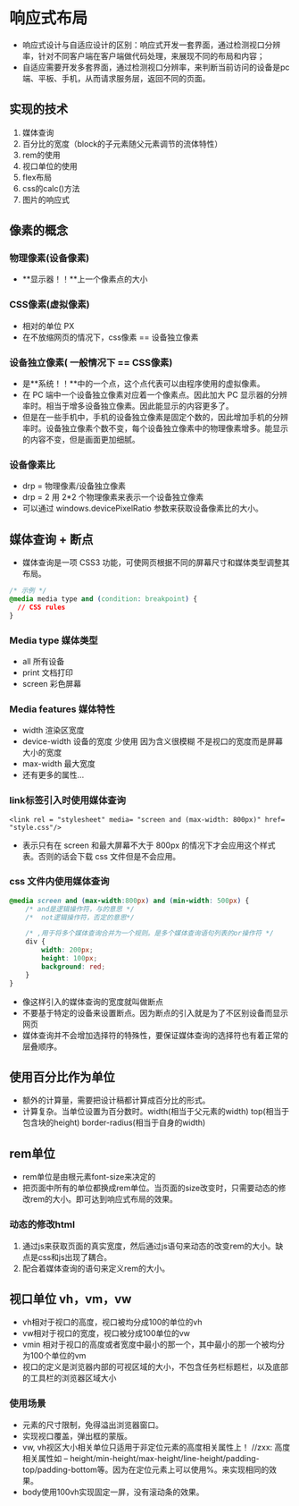 # 响应式布局

* 响应式设计与自适应设计的区别：响应式开发一套界面，通过检测视口分辨率，针对不同客户端在客户端做代码处理，来展现不同的布局和内容；
* 自适应需要开发多套界面，通过检测视口分辨率，来判断当前访问的设备是pc端、平板、手机，从而请求服务层，返回不同的页面。

## 实现的技术

1. 媒体查询
2. 百分比的宽度（block的子元素随父元素调节的流体特性）
3. rem的使用
4. 视口单位的使用
5. flex布局
6. css的calc()方法
7. 图片的响应式

## 像素的概念

### 物理像素(设备像素)

* **显示器！！**上一个像素点的大小

### CSS像素(虚拟像素)

* 相对的单位 PX
* 在不放缩网页的情况下，css像素 == 设备独立像素

### 设备独立像素( 一般情况下 == CSS像素)

* 是**系统！！**中的一个点，这个点代表可以由程序使用的虚拟像素。
* 在 PC 端中一个设备独立像素对应着一个像素点。因此加大 PC 显示器的分辨率时。相当于增多设备独立像素。因此能显示的内容更多了。
* 但是在一些手机中，手机的设备独立像素是固定个数的，因此增加手机的分辨率时。设备独立像素个数不变，每个设备独立像素中的物理像素增多。能显示的内容不变，但是画面更加细腻。

### 设备像素比

* drp = 物理像素/设备独立像素
* drp = 2  用 2*2 个物理像素来表示一个设备独立像素
* 可以通过 windows.devicePixelRatio 参数来获取设备像素比的大小。

## 媒体查询 + 断点

* 媒体查询是一项 CSS3 功能，可使网页根据不同的屏幕尺寸和媒体类型调整其布局。

```css
/* 示例 */
@media media type and (condition: breakpoint) {
  // CSS rules
}
```

### Media type 媒体类型

* all 所有设备
* print 文档打印
* screen 彩色屏幕

### Media features 媒体特性

* width 渲染区宽度
* device-width 设备的宽度  少使用 因为含义很模糊 不是视口的宽度而是屏幕大小的宽度
* max-width 最大宽度
* 还有更多的属性...

### link标签引入时使用媒体查询

```<link rel = "stylesheet" media= "screen and (max-width: 800px)" href= "style.css"/>```

* 表示只有在 screen 和最大屏幕不大于 800px 的情况下才会应用这个样式表。否则的话会下载 css 文件但是不会应用。

### css 文件内使用媒体查询

```css
@media screen and (max-width:800px) and (min-width: 500px) {
    /* and是逻辑操作符，与的意思 */
    /*  not逻辑操作符，否定的意思*/

    /* ,用于将多个媒体查询合并为一个规则。是多个媒体查询语句列表的or操作符 */
    div {
        width: 200px;
        height: 100px;
        background: red;
    }
}
```

* 像这样引入的媒体查询的宽度就叫做断点
* 不要基于特定的设备来设置断点。因为断点的引入就是为了不区别设备而显示网页
* 媒体查询并不会增加选择符的特殊性，要保证媒体查询的选择符也有着正常的层叠顺序。

## 使用百分比作为单位

* 额外的计算量，需要把设计稿都计算成百分比的形式。
* 计算复杂。当单位设置为百分数时。width(相当于父元素的width) top(相当于包含块的height) border-radius(相当于自身的width)

## rem单位

* rem单位是由根元素font-size来决定的
* 把页面中所有的单位都换成rem单位。当页面的size改变时，只需要动态的修改rem的大小。即可达到响应式布局的效果。

### 动态的修改html

1. 通过js来获取页面的真实宽度，然后通过js语句来动态的改变rem的大小。缺点是css和js出现了耦合。
2. 配合着媒体查询的语句来定义rem的大小。

## 视口单位 vh，vm，vw

* vh相对于视口的高度，视口被均分成100的单位的vh
* vw相对于视口的宽度，视口被分成100单位的vw
* vmin 相对于视口的高度或者宽度中最小的那一个，其中最小的那一个被均分为100个单位的vm
* 视口的定义是浏览器内部的可视区域的大小，不包含任务栏标题栏，以及底部的工具栏的浏览器区域大小

### 使用场景

* 元素的尺寸限制，免得溢出浏览器窗口。
* 实现视口覆盖，弹出框的蒙版。
* vw, vh视区大小相关单位只适用于非定位元素的高度相关属性上！ //zxx: 高度相关属性如 – height/min-height/max-height/line-height/padding-top/padding-bottom等。因为在定位元素上可以使用%。来实现相同的效果。
* body使用100vh实现固定一屏，没有滚动条的效果。

